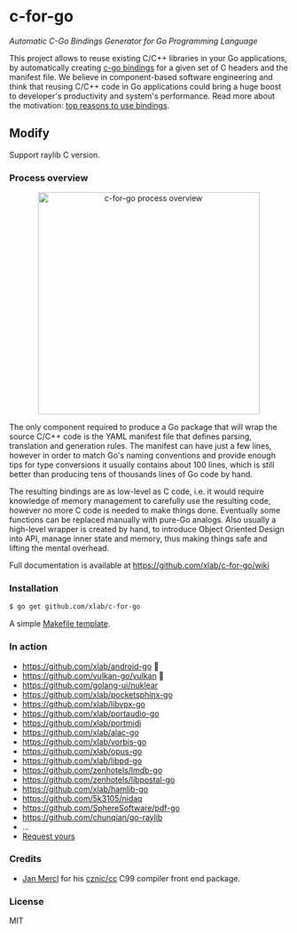 # c-for-go

_Automatic C-Go Bindings Generator for Go Programming Language_

This project allows to reuse existing C/C++ libraries in your Go applications, by automatically creating [c-go bindings](https://golang.org/cmd/cgo/) for a given set of C headers and the manifest file. We believe in component-based software engineering and think that reusing C/C++ code in Go applications could bring a huge boost to developer's productivity and system's performance. Read more about the motivation: [top reasons to use bindings](https://github.com/xlab/c-for-go/wiki/Top-5-reasons-to-use-bindings).

## Modify

Support raylib C version.

### Process overview

<p align="center">
    <img align="center" src="docs/overview.png" height="400px" alt="c-for-go process overview" />
</p>

The only component required to produce a Go package that will wrap the source C/C++ code is the YAML manifest file that defines parsing, translation and generation rules. The manifest can have just a few lines, however in order to match Go's naming conventions and provide enough tips for type conversions it usually contains about 100 lines, which is still better than producing tens of thousands lines of Go code by hand.

The resulting bindings are as low-level as C code, i.e. it would require knowledge of memory management to carefully use the resulting code, however no more C code is needed to make things done. Eventually some functions can be replaced manually with pure-Go analogs. Also usually a high-level wrapper is created by hand, to introduce Object Oriented Design into API, manage inner state and memory, thus making things safe and lifting the mental overhead.

Full documentation is available at https://github.com/xlab/c-for-go/wiki

### Installation

```bash
$ go get github.com/xlab/c-for-go
```

A simple [Makefile template](https://github.com/xlab/c-for-go/wiki/Makefile-template).

### In action

* https://github.com/xlab/android-go 🌟
* https://github.com/vulkan-go/vulkan 🌟
* https://github.com/golang-ui/nuklear
* https://github.com/xlab/pocketsphinx-go
* https://github.com/xlab/libvpx-go
* https://github.com/xlab/portaudio-go
* https://github.com/xlab/portmidi
* https://github.com/xlab/alac-go
* https://github.com/xlab/vorbis-go
* https://github.com/xlab/opus-go
* https://github.com/xlab/libpd-go
* https://github.com/zenhotels/lmdb-go
* https://github.com/zenhotels/libpostal-go
* https://github.com/xlab/hamlib-go
* https://github.com/5k3105/nidaq
* https://github.com/SphereSoftware/pdf-go
* https://github.com/chunqian/go-raylib
* ...
* [Request yours](max@kc.vc)

### Credits

* [Jan Mercl](https://github.com/cznic) for his [cznic/cc](https://gitlab.com/cznic/cc) C99 compiler front end package.

### License

MIT
